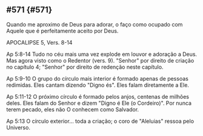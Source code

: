 ## #571 {#571}

Quando me aproximo de Deus para adorar, o faço como ocupado com Aquele que é perfeitamente aceito por Deus.

APOCALIPSE 5, Vers. 8-14

Ap 5:8-14 Tudo no céu mais uma vez explode em louvor e adoração a Deus. Mas agora visto como o Redentor (vers. 9). &quot;Senhor&quot; por direito de criação no capítulo 4; &quot;Senhor&quot; por direito de redenção neste capítulo.

Ap 5:9-10 O grupo do círculo mais interior é formado apenas de pessoas redimidas. Eles cantam dizendo &quot;Digno és&quot;. Eles falam diretamente a Ele.

Ap 5:11-12 O próximo círculo é formado pelos anjos, centenas de milhões deles. Eles falam do Senhor e dizem &quot;Digno é Ele (o Cordeiro)&quot;. Por nunca terem pecado, eles não O conhecem como Salvador.

Ap 5:13 O círculo exterior... toda a criação; o coro de &quot;Aleluias&quot; ressoa pelo Universo.
